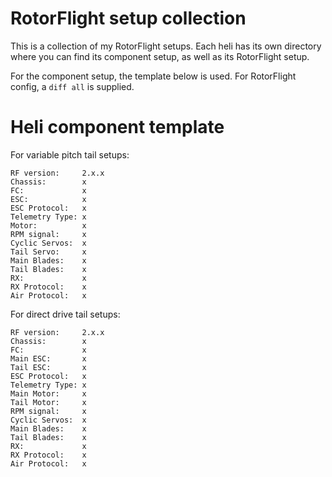 # RotorFlight setup collection
This is a collection of my RotorFlight setups. Each heli has its own directory where you can find its component setup, as well as its RotorFlight setup.

For the component setup, the template below is used. For RotorFlight config, a `diff all` is supplied.

# Heli component template
For variable pitch tail setups:
```
RF version:     2.x.x
Chassis:        x
FC:             x
ESC:            x
ESC Protocol:   x
Telemetry Type: x
Motor:          x
RPM signal:     x
Cyclic Servos:  x
Tail Servo:     x
Main Blades:    x
Tail Blades:    x
RX:             x
RX Protocol:    x
Air Protocol:   x
```

For direct drive tail setups:
```
RF version:     2.x.x
Chassis:        x
FC:             x
Main ESC:       x
Tail ESC:       x
ESC Protocol:   x
Telemetry Type: x
Main Motor:     x
Tail Motor:     x
RPM signal:     x
Cyclic Servos:  x
Main Blades:    x
Tail Blades:    x
RX:             x
RX Protocol:    x
Air Protocol:   x
```
